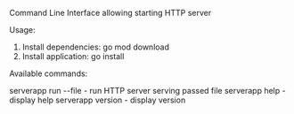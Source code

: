 Command Line Interface allowing starting HTTP server

Usage:

1. Install dependencies: go mod download
2. Install application: go install

Available commands:

serverapp run --file <file path> - run HTTP server serving passed file
serverapp help - display help
serverapp version - display version